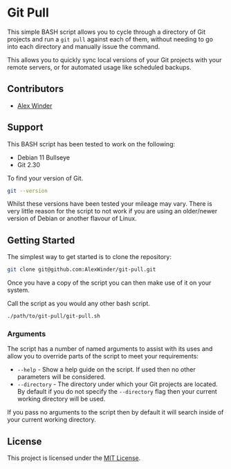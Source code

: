 # Git Pull

This simple BASH script allows you to cycle through a directory of Git projects and run a `git pull` against each of them, without needing to go into each directory and manually issue the command.

This allows you to quickly sync local versions of your Git projects with your remote servers, or for automated usage like scheduled backups.

## Contributors

- [Alex Winder](https://alexwinder.com)

## Support

This BASH script has been tested to work on the following:

- Debian 11 Bullseye
- Git 2.30

To find your version of Git.

```bash
git --version
```

Whilst these versions have been tested your mileage may vary. There is very little reason for the script to not work if you are using an older/newer version of Debian or another flavour of Linux.

## Getting Started

The simplest way to get started is to clone the repository:

```bash
git clone git@github.com:AlexWinder/git-pull.git
```

Once you have a copy of the script you can then make use of it on your system. 

Call the script as you would any other bash script.

```bash
./path/to/git-pull/git-pull.sh
```

### Arguments

The script has a number of named arguments to assist with its uses and allow you to override parts of the script to meet your requirements:

- `--help` - Show a help guide on the script. If used then no other parameters will be considered.
- `--directory` - The directory under which your Git projects are located. By default if you do not specify the `--directory` flag then your current working directory will be used.

If you pass no arguments to the script then by default it will search inside of your current working directory.

## License

This project is licensed under the [MIT License](LICENSE.md).
